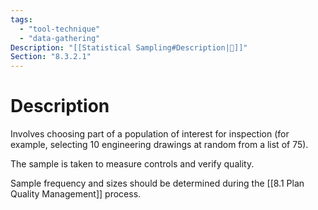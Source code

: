 ```yaml
---
tags:
  - "tool-technique"
  - "data-gathering"
Description: "[[Statistical Sampling#Description|📝]]"
Section: "8.3.2.1"
---
```

# Description
Involves choosing part of a population of interest for inspection (for example, selecting 10 engineering drawings at random from a list of 75).

The sample is taken to measure controls and verify quality.

Sample frequency and sizes should be determined during the [[8.1 Plan Quality Management]] process.
